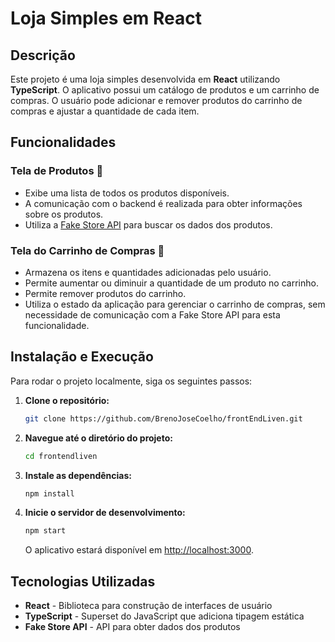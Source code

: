 # Loja Simples em React

## Descrição

Este projeto é uma loja simples desenvolvida em **React** utilizando **TypeScript**. O aplicativo possui um catálogo de produtos e um carrinho de compras. O usuário pode adicionar e remover produtos do carrinho de compras e ajustar a quantidade de cada item.

## Funcionalidades

### Tela de Produtos 🎁

- Exibe uma lista de todos os produtos disponíveis.
- A comunicação com o backend é realizada para obter informações sobre os produtos.
- Utiliza a [Fake Store API](https://fakestoreapi.com/docs#products) para buscar os dados dos produtos.

### Tela do Carrinho de Compras 🛒

- Armazena os itens e quantidades adicionadas pelo usuário.
- Permite aumentar ou diminuir a quantidade de um produto no carrinho.
- Permite remover produtos do carrinho.
- Utiliza o estado da aplicação para gerenciar o carrinho de compras, sem necessidade de comunicação com a Fake Store API para esta funcionalidade.

## Instalação e Execução

Para rodar o projeto localmente, siga os seguintes passos:

1. **Clone o repositório:**

    ```bash
    git clone https://github.com/BrenoJoseCoelho/frontEndLiven.git
    ```

2. **Navegue até o diretório do projeto:**

    ```bash
    cd frontendliven
    ```

3. **Instale as dependências:**

    ```bash
    npm install
    ```

4. **Inicie o servidor de desenvolvimento:**

    ```bash
    npm start
    ```

    O aplicativo estará disponível em [http://localhost:3000](http://localhost:3000).

## Tecnologias Utilizadas

- **React** - Biblioteca para construção de interfaces de usuário
- **TypeScript** - Superset do JavaScript que adiciona tipagem estática
- **Fake Store API** - API para obter dados dos produtos